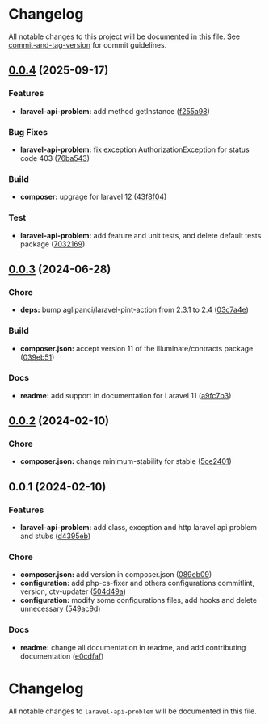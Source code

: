 # Changelog

All notable changes to this project will be documented in this file. See [commit-and-tag-version](https://github.com/absolute-version/commit-and-tag-version) for commit guidelines.

## [0.0.4](https://github.com/pedrosalpr/laravel-api-problem/0.0.3...0.0.4) (2025-09-17)


### Features

* **laravel-api-problem:** add method getInstance ([f255a98](https://github.com/pedrosalpr/laravel-api-problem/commit/f255a9866cb4ab04cc85e5ea7876219c05ef47f8))


### Bug Fixes

* **laravel-api-problem:** fix exception AuthorizationException for status code 403 ([76ba543](https://github.com/pedrosalpr/laravel-api-problem/commit/76ba543fe0ce0991b7fc335de501620fd1649f2d))


### Build

* **composer:** upgrage for laravel 12 ([43f8f04](https://github.com/pedrosalpr/laravel-api-problem/commit/43f8f04df305421c9b6aa980a77bb327001e2872))


### Test

* **laravel-api-problem:** add feature and unit tests, and delete default tests package ([7032169](https://github.com/pedrosalpr/laravel-api-problem/commit/703216922d006a9190a672e040db4c90b6a5fae6))

## [0.0.3](https://github.com/pedrosalpr/laravel-api-problem/0.0.2...0.0.3) (2024-06-28)


### Chore

* **deps:** bump aglipanci/laravel-pint-action from 2.3.1 to 2.4 ([03c7a4e](https://github.com/pedrosalpr/laravel-api-problem/commit/03c7a4e88eca93774fbcccfd49f646323d01f298))


### Build

* **composer.json:** accept version 11 of the illuminate/contracts package ([039eb51](https://github.com/pedrosalpr/laravel-api-problem/commit/039eb51eceb63d571f9c837f055b088a3d7c2d1f))


### Docs

* **readme:** add support in documentation for Laravel 11 ([a9fc7b3](https://github.com/pedrosalpr/laravel-api-problem/commit/a9fc7b3f6371c0c6252793620f8ee90a45ef35a6))

## [0.0.2](https://github.com/pedrosalpr/laravel-api-problem/0.0.1...0.0.2) (2024-02-10)


### Chore

* **composer.json:** change minimum-stability for stable ([5ce2401](https://github.com/pedrosalpr/laravel-api-problem/commit/5ce2401a5a704fd88d43b8d184574d42707b7494))

## 0.0.1 (2024-02-10)


### Features

* **laravel-api-problem:** add class, exception and http laravel api problem and stubs ([d4395eb](https://github.com/pedrosalpr/laravel-api-problem/commit/d4395eb5e23f0adf4bca4fe52b40e86913898aee))


### Chore

* **composer.json:** add version in composer.json ([089eb09](https://github.com/pedrosalpr/laravel-api-problem/commit/089eb096b6a91abe60d2f28fe500f847989d2b03))
* **configuration:** add php-cs-fixer and others configurations commitlint, version, ctv-updater ([504d49a](https://github.com/pedrosalpr/laravel-api-problem/commit/504d49a91fa5d1d6bb9623ed331d97c52974e191))
* **configuration:** modify some configurations files, add hooks and delete unnecessary ([549ac9d](https://github.com/pedrosalpr/laravel-api-problem/commit/549ac9dc0b08796cf405819d0c24699d94221f26))


### Docs

* **readme:** change all documentation in readme, and add contributing documentation ([e0cdfaf](https://github.com/pedrosalpr/laravel-api-problem/commit/e0cdfaf0932e6fe47e531b25188a96491ab6b31f))

# Changelog

All notable changes to `laravel-api-problem` will be documented in this file.
